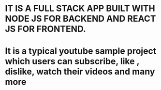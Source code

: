 # IT IS A FULL STACK APP BUILT WITH NODE JS FOR BACKEND AND REACT JS FOR FRONTEND.

# It is a typical youtube sample project which users can subscribe, like , dislike, watch their videos and many more

